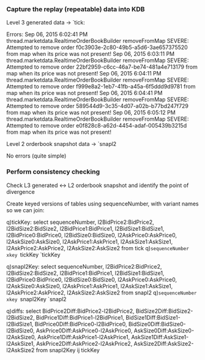 ### Capture the replay (repeatable) data into KDB

Level 3 generated data -> `tick:

Errors:
Sep 06, 2015 6:02:41 PM thread.marketdata.RealtimeOrderBookBuilder removeFromMap
SEVERE: Attempted to remove order f0c3903e-2c80-49b5-a5d6-3ae657375520 from map when its price was not present!
Sep 06, 2015 6:03:11 PM thread.marketdata.RealtimeOrderBookBuilder removeFromMap
SEVERE: Attempted to remove order 22bf2959-c6cc-46a7-be74-481a4e713179 from map when its price was not present!
Sep 06, 2015 6:04:11 PM thread.marketdata.RealtimeOrderBookBuilder removeFromMap
SEVERE: Attempted to remove order f999e8a2-1eb7-41fb-a45a-6f5ddd9d9781 from map when its price was not present!
Sep 06, 2015 6:04:41 PM thread.marketdata.RealtimeOrderBookBuilder removeFromMap
SEVERE: Attempted to remove order 589544d9-3c35-4d07-a02b-b77bd247f729 from map when its price was not present!
Sep 06, 2015 6:05:12 PM thread.marketdata.RealtimeOrderBookBuilder removeFromMap
SEVERE: Attempted to remove order e0f828c8-a62d-4454-adaf-005439b3215d from map when its price was not present!

Level 2 orderbook snapshot data -> `snapl2

No errors (quite simple)

### Perform consistency checking

Check L3 generated <-> L2 orderbook snapshot and identify the point of divergence

Create keyed versions of tables using sequenceNumber, with variant names so we can join:

q)tickKey: select sequenceNumber, l2BidPrice2:BidPrice2, l2BidSize2:BidSize2, l2BidPrice1:BidPrice1, l2BidSize1:BidSize1, l2BidPrice0:BidPrice0, l2BidSize0:BidSize0, l2AskPrice0:AskPrice0, l2AskSize0:AskSize0, l2AskPrice1:AskPrice1, l2AskSize1:AskSize1, l2AskPrice2:AskPrice2, l2AskSize2:AskSize2 from tick
q)`sequenceNumber xkey `tickKey
`tickKey

q)snapl2Key: select sequenceNumber, l2BidPrice2:BidPrice2, l2BidSize2:BidSize2, l2BidPrice1:BidPrice1, l2BidSize1:BidSize1, l2BidPrice0:BidPrice0, l2BidSize0:BidSize0, l2AskPrice0:AskPrice0, l2AskSize0:AskSize0, l2AskPrice1:AskPrice1, l2AskSize1:AskSize1, l2AskPrice2:AskPrice2, l2AskSize2:AskSize2 from snapl2
q)`sequenceNumber xkey `snapl2Key
`snapl2

q)diffs: select BidPrice2Diff:BidPrice2-l2BidPrice2, BidSize2Diff:BidSize2-l2BidSize2, BidPrice1Diff:BidPrice1-l2BidPrice1, BidSize1Diff:BidSize1-l2BidSize1, BidPrice0Diff:BidPrice0-l2BidPrice0, BidSize0Diff:BidSize0-l2BidSize0, AskPrice0Diff:AskPrice0-l2AskPrice0, AskSize0Diff:AskSize0-l2AskSize0, AskPrice1Diff:AskPrice1-l2AskPrice1, AskSize1Diff:AskSize1-l2AskSize1, AskPrice2Diff:AskPrice2-l2AskPrice2, AskSize2Diff:AskSize2-l2AskSize2 from snapl2Key ij tickKey




